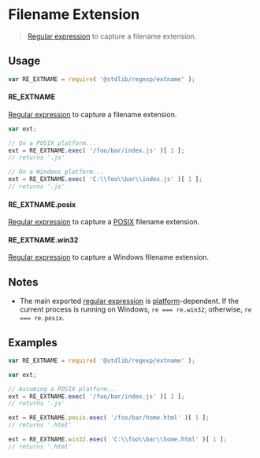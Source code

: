 # Filename Extension

> [Regular expression][regexp] to capture a filename extension.


<!-- <usage> -->

## Usage

``` javascript
var RE_EXTNAME = require( '@stdlib/regexp/extname' );
```

#### RE_EXTNAME

[Regular expression][regexp] to capture a filename extension. 

``` javascript
var ext;

// On a POSIX platform...
ext = RE_EXTNAME.exec( '/foo/bar/index.js' )[ 1 ];
// returns '.js'

// On a Windows platform...
ext = RE_EXTNAME.exec( 'C:\\foo\\bar\\index.js' )[ 1 ];
// returns '.js'
```


#### RE_EXTNAME.posix

[Regular expression][regexp-extname-posix] to capture a [POSIX][posix] filename extension.


#### RE_EXTNAME.win32

[Regular expression][regexp-extname-windows] to capture a Windows filename extension.

<!-- </usage> -->


<!-- <notes> -->

## Notes

* The main exported [regular expression][regexp] is [platform][platform]-dependent. If the current process is running on Windows, `re === re.win32`; otherwise, `re === re.posix`.

<!-- </notes> -->


<!-- <examples> -->

## Examples

``` javascript
var RE_EXTNAME = require( '@stdlib/regexp/extname' );

var ext;

// Assuming a POSIX platform...
ext = RE_EXTNAME.exec( '/foo/bar/index.js' )[ 1 ];
// returns '.js'

ext = RE_EXTNAME.posix.exec( '/foo/bar/home.html' )[ 1 ];
// returns '.html'

ext = RE_EXTNAME.win32.exec( 'C:\\foo\\bar\\home.html' )[ 1 ];
// returns '.html'
```

<!-- </examples> -->


<!-- <links> -->

[regexp]: https://developer.mozilla.org/en-US/docs/Web/JavaScript/Guide/Regular_Expressions
[posix]: https://en.wikipedia.org/wiki/POSIX

<!-- FIXME: links -->

[platform]: https://github.com/kgryte/node-check-if-windows
[regexp-extname-posix]: https://github.com/kgryte/regex-extname-posix
[regexp-extname-windows]: https://github.com/kgryte/regex-extname-windows

<!-- </links> -->
